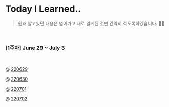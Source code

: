 # Today I Learned..

> 원래 알고있던 내용은 넘어가고 새로 알게된 것만 간략히 적도록하겠습니다. 🙇‍♂️

<br>

###  [1주차] June 29 ~ July 3

<br>
     
@ [220629](https://github.com/froggy1014/TIL/blob/main/TIL/220629.md)
 
@ [220630](https://github.com/froggy1014/TIL/blob/main/TIL/220630.md)

@ [220701](https://github.com/froggy1014/TIL/blob/main/TIL/220701.md)

@ [220702](https://github.com/froggy1014/TIL/blob/main/TIL/220702.md)